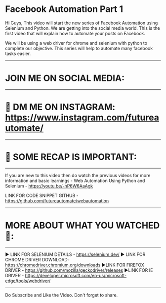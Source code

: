 # Facebook Automation Part 1

Hi Guys, This video will start the new series of Facebook Automation using Selenium and Python. We are getting into the social media world.  This is the first video that will explain how to automate your posts on Facebook.

We will be using a web driver for chrome and selenium with python to complete our objective. This series will help to automate many facebook tasks easier.  
********************************************************************
# JOIN ME ON SOCIAL MEDIA:
********************************************************************
# 🎨 DM ME ON INSTAGRAM: https://www.instagram.com/futureautomate/
********************************************************************
# 👥 SOME RECAP IS IMPORTANT:
********************************************************************
If you are new to this video then do watch the previous videos for more information and basic learnings - 
Web Automation Using Python and Selenium - 
https://youtu.be/-hP6W6AaAgk

LINK FOR CODE SNIPPET GITHUB - https://github.com/futureautomate/webautomation
********************************************************************
# MORE ABOUT WHAT YOU WATCHED 🎥:
********************************************************************
► LINK FOR SELENIUM DETAILS - https://selenium.dev/
► LINK FOR CHROME DRIVER  DOWNLOAD- https://chromedriver.chromium.org/downloads
►LINK FOR FIREFOX DRIVER - 
https://github.com/mozilla/geckodriver/releases
►LINK FOR IE DRIVER - 
https://developer.microsoft.com/en-us/microsoft-edge/tools/webdriver/
********************************************************************
Do Subscribe and Like the Video. Don't forget to share.
